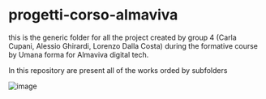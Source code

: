 # progetti-corso-almaviva

this is the generic folder for all the project created by group 4 (Carla Cupani, Alessio Ghirardi, Lorenzo Dalla Costa)
during the formative course by Umana forma for Almaviva digital tech.

In this repository are present all of the works orded by subfolders

![image](https://github.com/D-BIGGY/progetti-corso-almaviva/assets/105128700/6ee50887-4305-4012-b9b6-7b4d7a264530)
